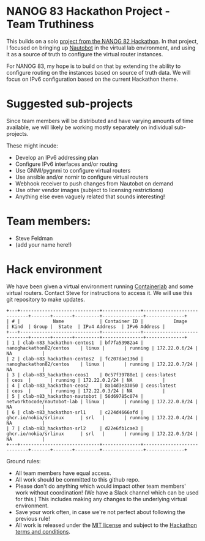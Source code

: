 # NANOG 83 Hackathon Project - Team Truthiness

This builds on a solo [project from the NANOG 82 Hackathon](https://github.com/smfeldman/nanog82hack).
In that project, I focused on bringing up [Nautobot](https://nautobot.readthedocs.io/en/latest/)
in the virtual lab environment, and using it as a source of truth to configure the virtual router instances.

For NANOG 83, my hope is to build on that by extending the ability to configure
routing on the instances based on source of truth data.  We will focus on IPv6
configuration based on the current Hackathon theme.

# Suggested sub-projects
Since team members will be distributed and have varying amounts of time available,
we will likely be working mostly separately on individual sub-projects.

These might incude:
- Develop an IPv6 addressing plan
- Configure IPv6 interfaces and/or routing
- Use GNMI/pygnmi to configure virtual routers
- Use ansible and/or nornir to configure virtual routers
- Webhook receiver to push changes from Nautobot on demand
- Use other vendor images (subject to licensing restrictions)
- Anything else even vaguely related that sounds interesting!

# Team members:
- Steve Feldman
- (add your name here!)

# Hack environment
We have been given a virtual environment running [Containerlab](https://containerlab.srlinux.dev/) and some virtual routers.
Contact Steve for instructions to access it.
We will use this git repository to make updates.

```
+---+-----------------------------+--------------+----------------------------+-------+-------+---------+---------------+--------------+
| # |            Name             | Container ID |           Image            | Kind  | Group |  State  | IPv4 Address  | IPv6 Address |
+---+-----------------------------+--------------+----------------------------+-------+-------+---------+---------------+--------------+
| 1 | clab-n83_hackathon-centos1  | bf7fa53982a4 | nanoghackathon82/centos    | linux |       | running | 172.22.0.6/24 | NA           |
| 2 | clab-n83_hackathon-centos2  | fc207dae136d | nanoghackathon82/centos    | linux |       | running | 172.22.0.7/24 | NA           |
| 3 | clab-n83_hackathon-ceos1    | 0c57f39788e1 | ceos:latest                | ceos  |       | running | 172.22.0.2/24 | NA           |
| 4 | clab-n83_hackathon-ceos2    | 8a14d3e33050 | ceos:latest                | ceos  |       | running | 172.22.0.3/24 | NA           |
| 5 | clab-n83_hackathon-nautobot | 56d69785c074 | networktocode/nautobot-lab | linux |       | running | 172.22.0.8/24 | NA           |
| 6 | clab-n83_hackathon-srl1     | c224d4666afd | ghcr.io/nokia/srlinux      | srl   |       | running | 172.22.0.4/24 | NA           |
| 7 | clab-n83_hackathon-srl2     | d22e6fb1cae3 | ghcr.io/nokia/srlinux      | srl   |       | running | 172.22.0.5/24 | NA           |
+---+-----------------------------+--------------+----------------------------+-------+-------+---------+---------------+--------------+
```

Ground rules:
- All team members have equal access.
- All work should be committed to this github repo.
- Please don't do anything which would impact other team members' work without coordination!
(We have a Slack channel which can be used for this.)  This includes making any changes to
the underlying virtual environment.
- Save your work often, in case we're not perfect about following the previous rule!
- All work is released under the [MIT license](LICENSE) and subject to the [Hackathon terms and conditions](https://www.nanog.org/legal/hackathon-terms/).
